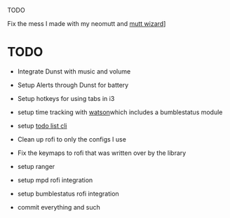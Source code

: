 TODO

Fix the mess I made with my neomutt and [mutt wizard](https://muttwizard.com/)]

# TODO
- Integrate Dunst with music and volume
- Setup Alerts through Dunst for battery
- Setup hotkeys for using tabs in i3
- setup time tracking with [watson](http://tailordev.github.io/Watson/user-guide/commands/#sync)which includes a bumblestatus module
- setup [todo list cli](https://github.com/foobuzz/todo/blob/master/doc/guide.md)

- Clean up rofi to only the configs I use
- Fix the keymaps to rofi that was written over by the library
- setup ranger
- setup mpd rofi integration
- setup bumblestatus rofi integration
- commit everything and such

